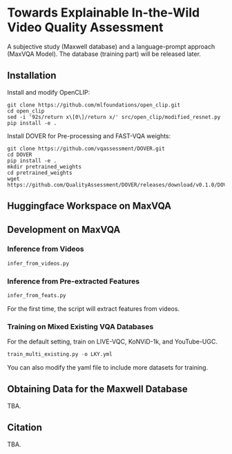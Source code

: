 # Towards Explainable In-the-Wild Video Quality Assessment

A subjective study (Maxwell database) and a language-prompt approach (MaxVQA Model).
The database (training part) will be released later.

## Installation

Install and modify OpenCLIP:

```
git clone https://github.com/mlfoundations/open_clip.git
cd open_clip
sed -i '92s/return x\[0\]/return x/' src/open_clip/modified_resnet.py 
pip install -e .
```

Install DOVER for Pre-processing and FAST-VQA weights:

```
git clone https://github.com/vqassessment/DOVER.git
cd DOVER
pip install -e .
mkdir pretrained_weights 
cd pretrained_weights 
wget https://github.com/QualityAssessment/DOVER/releases/download/v0.1.0/DOVER.pth 
```

## Huggingface Workspace on MaxVQA


## Development on MaxVQA

### Inference from Videos

```python
infer_from_videos.py
```

### Inference from Pre-extracted Features

```python
infer_from_feats.py
```

For the first time, the script will extract features from videos.


### Training on Mixed Existing VQA Databases

For the default setting, train on LIVE-VQC, KoNViD-1k, and YouTube-UGC.

```python
train_multi_existing.py -o LKY.yml
```

You can also modify the yaml file to include more datasets for training.

## Obtaining Data for the Maxwell Database

TBA.

## Citation

TBA.
